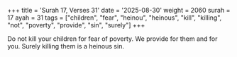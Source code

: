+++
title = 'Surah 17, Verses 31'
date = '2025-08-30'
weight = 2060
surah = 17
ayah = 31
tags = ["children", "fear", "heinou", "heinous", "kill", "killing", "not", "poverty", "provide", "sin", "surely"]
+++

Do not kill your children for fear of poverty. We provide for them and for you. Surely killing them is a heinous sin.